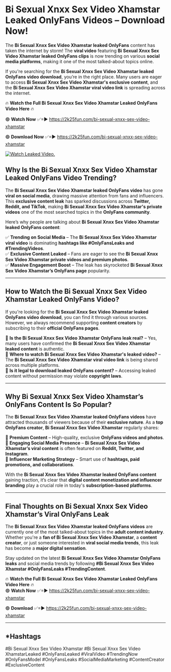 # Bi Sexual Xnxx Sex Video Xhamstar Leaked OnlyFans Videos – Download Now!

The **Bi Sexual Xnxx Sex Video Xhamstar leaked OnlyFans** content has taken the internet by storm! The **viral video** featuring **Bi Sexual Xnxx Sex Video Xhamstar leaked OnlyFans clips** is now trending on various **social media platforms**, making it one of the most talked-about topics online.  

If you're searching for the **Bi Sexual Xnxx Sex Video Xhamstar leaked OnlyFans video download**, you’re in the right place. Many users are eager to access **Bi Sexual Xnxx Sex Video Xhamstar's exclusive content**, and the **Bi Sexual Xnxx Sex Video Xhamstar viral video link** is spreading across the internet.  

🔥 **Watch the Full Bi Sexual Xnxx Sex Video Xhamstar Leaked OnlyFans Video Here** 🔥  

🟢 **Watch Now** ✅=► https://2k25fun.com/bi-sexual-xnxx-sex-video-xhamstar

🟢 **Download Now** ✅=► https://2k25fun.com/bi-sexual-xnxx-sex-video-xhamstar

[![Watch Leaked Video.](https://miro.medium.com/v2/resize:fit:828/format:webp/1*cilzJN44JGOrTw9NJCrNHA.gif "Watch Leaked Video")](https://2k25fun.com/bi-sexual-xnxx-sex-video-xhamstar)

## **Why Is the Bi Sexual Xnxx Sex Video Xhamstar Leaked OnlyFans Video Trending?**  

The **Bi Sexual Xnxx Sex Video Xhamstar leaked OnlyFans video** has gone **viral on social media**, drawing massive attention from fans and influencers. This **exclusive content leak** has sparked discussions across **Twitter, Reddit, and TikTok**, making **Bi Sexual Xnxx Sex Video Xhamstar's private videos** one of the most searched topics in the **OnlyFans community**.  

Here’s why people are talking about **Bi Sexual Xnxx Sex Video Xhamstar leaked OnlyFans content**:  

✅ **Trending on Social Media** – The **Bi Sexual Xnxx Sex Video Xhamstar viral video** is dominating **hashtags like #OnlyFansLeaks and #TrendingVideos**.  
✅ **Exclusive Content Leaked** – Fans are eager to see the **Bi Sexual Xnxx Sex Video Xhamstar private videos and premium photos**.  
✅ **Massive Engagement Boost** – The leak has skyrocketed **Bi Sexual Xnxx Sex Video Xhamstar’s OnlyFans page** popularity.  

---

## **How to Watch the Bi Sexual Xnxx Sex Video Xhamstar Leaked OnlyFans Video?**  

If you're looking for the **Bi Sexual Xnxx Sex Video Xhamstar leaked OnlyFans video download**, you can find it through various sources. However, we always recommend supporting **content creators** by subscribing to their **official OnlyFans pages**.  

🔹 **Is the Bi Sexual Xnxx Sex Video Xhamstar OnlyFans leak real?** – Yes, many users have confirmed the **Bi Sexual Xnxx Sex Video Xhamstar leaked content** is authentic.  
🔹 **Where to watch Bi Sexual Xnxx Sex Video Xhamstar's leaked video?** – The **Bi Sexual Xnxx Sex Video Xhamstar viral video link** is being shared across multiple platforms.  
🔹 **Is it legal to download leaked OnlyFans content?** – Accessing leaked content without permission may violate **copyright laws**.  

---

## **Why Bi Sexual Xnxx Sex Video Xhamstar’s OnlyFans Content Is So Popular?**  

The **Bi Sexual Xnxx Sex Video Xhamstar leaked OnlyFans videos** have attracted thousands of viewers because of their **exclusive nature**. As a **top OnlyFans creator**, **Bi Sexual Xnxx Sex Video Xhamstar** regularly shares:  

📌 **Premium Content** – High-quality, exclusive **OnlyFans videos and photos**.  
📌 **Engaging Social Media Presence** – **Bi Sexual Xnxx Sex Video Xhamstar’s viral content** is often featured on **Reddit, Twitter, and Instagram**.  
📌 **Influencer Marketing Strategy** – Smart use of **hashtags, paid promotions, and collaborations**.  

With the **Bi Sexual Xnxx Sex Video Xhamstar leaked OnlyFans content** gaining traction, it’s clear that **digital content monetization and influencer branding** play a crucial role in today's **subscription-based platforms**.  

---

## **Final Thoughts on Bi Sexual Xnxx Sex Video Xhamstar’s Viral OnlyFans Leak**  

The **Bi Sexual Xnxx Sex Video Xhamstar leaked OnlyFans videos** are currently one of the most talked-about topics in the **adult content industry**. Whether you're a **fan of Bi Sexual Xnxx Sex Video Xhamstar**, a **content creator**, or just someone interested in **viral social media trends**, this leak has become a **major digital sensation**.  

Stay updated on the latest **Bi Sexual Xnxx Sex Video Xhamstar OnlyFans leaks** and social media trends by following **#Bi Sexual Xnxx Sex Video Xhamstar #OnlyFansLeaks #TrendingContent**.  

🔥 **Watch the Full Bi Sexual Xnxx Sex Video Xhamstar Leaked OnlyFans Video Here** 🔥  
🟢 **Watch Now** ✅=► https://2k25fun.com/bi-sexual-xnxx-sex-video-xhamstar

🟢 **Download** ✅=► https://2k25fun.com/bi-sexual-xnxx-sex-video-xhamstar

---

## *Hashtags
#Bi Sexual Xnxx Sex Video Xhamstar #Bi Sexual Xnxx Sex Video XhamstarLeaked #OnlyFansLeaked #ViralVideo #TrendingNow #OnlyFansModel #OnlyFansLeaks #SocialMediaMarketing #ContentCreator #ExclusiveContent  